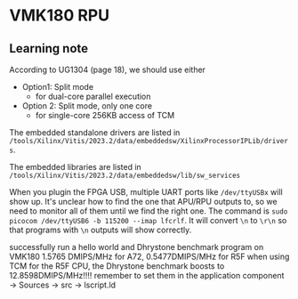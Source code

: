 # VMK180 RPU

## Learning note

According to UG1304 (page 18), we should use either
- Option1: Split mode
    - for dual-core parallel execution
- Option 2: Split mode, only one core
    - for single-core 256KB access of TCM

The embedded standalone drivers are listed in `/tools/Xilinx/Vitis/2023.2/data/embeddedsw/XilinxProcessorIPLib/drivers`.

The embedded libraries are listed in `/tools/Xilinx/Vitis/2023.2/data/embeddedsw/lib/sw_services`

When you plugin the FPGA USB, multiple UART ports like `/dev/ttyUSBx` will show up.
It's unclear how to find the one that APU/RPU outputs to, so we need to monitor all of them until we find the right one.
The command is `sudo picocom /dev/ttyUSB6 -b 115200 --imap lfcrlf`.
It will convert `\n` to `\r\n` so that programs with `\n` outputs will show correctly.


successfully run a hello world and Dhrystone benchmark program on VMK180
    1.5765 DMIPS/MHz for A72, 0.5477DMIPS/MHz for R5F
    when using TCM for the R5F CPU, the Dhrystone benchmark boosts to 12.8598DMIPS/MHz!!!!
    remember to set them in the application component -> Sources -> src -> lscript.ld
